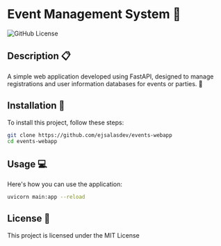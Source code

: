 # Event Management System :tada:

![GitHub License](https://img.shields.io/github/license/ejsalasdev/events-webapp)

## Description :clipboard:

A simple web application developed using FastAPI, designed to manage registrations and user information databases for events or parties. 🎉


## Installation :wrench:

To install this project, follow these steps:

```bash
git clone https://github.com/ejsalasdev/events-webapp
cd events-webapp
```

## Usage :computer:

Here's how you can use the application:

```bash
uvicorn main:app --reload
```

## License :scroll:

This project is licensed under the MIT License
